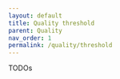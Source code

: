 ```yaml
---
layout: default
title: Quality threshold
parent: Quality
nav_order: 1
permalink: /quality/threshold
---
```


TODOs

